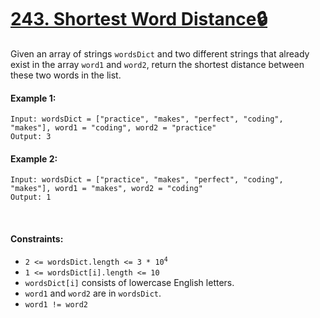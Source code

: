 # [243. Shortest Word Distance🔒](https://leetcode.com/problems/shortest-word-distance/description/)
Given an array of strings `wordsDict` and two different strings that already exist in the array `word1` and `word2`, return the shortest distance between these two words in the list. 

#### Example 1:
```shell 
Input: wordsDict = ["practice", "makes", "perfect", "coding", "makes"], word1 = "coding", word2 = "practice"
Output: 3
```

#### Example 2:
```shell 
Input: wordsDict = ["practice", "makes", "perfect", "coding", "makes"], word1 = "makes", word2 = "coding"
Output: 1
```

<br>

#### Constraints:
- <code>2 <= wordsDict.length <= 3 * 10<sup>4</sup></code>
- `1 <= wordsDict[i].length <= 10`
- `wordsDict[i]` consists of lowercase English letters.
- `word1` and `word2` are in `wordsDict`.
- `word1 != word2`
